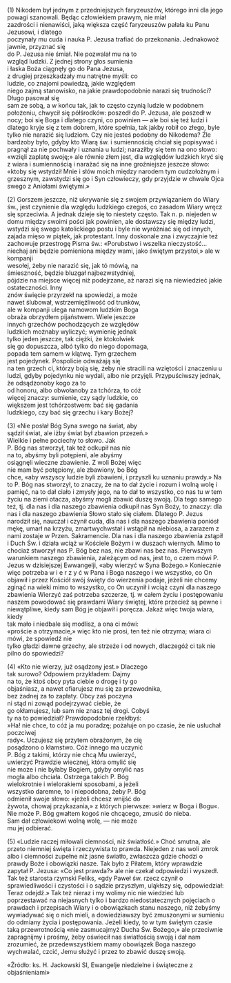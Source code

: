 
\(1\) Nikodem był jednym z przedniejszych
faryzeuszów, którego inni dla jego powagi 
szanowali. Będąc człowiekiem prawym, nie miał         
zazdrości i nienawiści, jaką większa część 
faryzeuszów pałała ku Panu Jezusowi, i dlatego        
poczynały mu cuda i nauka P. Jezusa trafiać 
do przekonania. Jednakowoż jawnie, przyznać się     
do P. Jezusa nie śmiał. Nie pozwalał mu na to       
wzgląd ludzki. Z jednej strony głos sumienia        
i łaska Boża ciągnęły go do Pana Jezusa,            
z drugiej przeszkadzały mu natrętne myśli: co       
ludzie, co znajomi powiedzą, jakie względem         
niego zajmą stanowisko, na jakie prawdopodobnie
narazi się trudności? Długo pasował się        
sam ze sobą, a w końcu tak, jak to często czynią ludzie w podobnem położeniu, chwycił się 
półśrodków: poszedł do P. Jezusa, ale poszedł 
w nocy; boi się Boga i dlatego czyni, co 
powinien — ale boi się też ludzi i dlatego kryje się 
z tem dobrem, które spełnia, tak jakby robił 
co złego, byle tylko nie narazić się ludziom. 
Czy nie jesteś podobny do Nikodema? Źle bardzoby 
było, gdyby kto Wiarą św. i sumiennością 
chciał się popisywać i pragnął za nie pochwały 
i uznania u ludzi; naraziłby się tem na 
ono słowo: «wzięli zaplatę swoję;» ale równie złem 
jest, dla względów ludzkich kryć się z wiara 
i sumiennością i narażać się na inne groźniejsze 
jeszcze słowo: «ktoby się wstydził Mnie i słów 
moich między narodem tym cudzołożnym i
grzesznym, zawstydzi się go i Syn człowieczy, 
gdy przyjdzie w chwale Ojca swego z Aniołami świętymi.»

\(2\) Gorszem jeszcze, niż ukrywanie się z swojem 
przywiązaniem do Wiary św., jest czynienie 
dla względu ludzkiego czegoś, co zasadom 
Wiary wręcz się sprzeciwia. A jednak dzieje się 
to niestety często. Tak n. p. niejeden w domu
między swoimi pości jak powinien, ale dostawszy 
się między ludzi, wstydzi się swego katolickiego 
postu i byle nie wyróżniać się od innych,
zajada mięso w piątek, jak protestant. Inny doskonale
zna i zwyczajnie też zachowuje przestrogę 
Pisma św.: «Porubstwo i wszelka nieczystość... 
niechaj ani będzie pomieniona między wami, jako świętym przystoi,» ale w kompanji                          
wesołej, żeby nie narazić się, jak tó mówią, na                      
śmieszność, będzie bluzgał najbezwstydniej,                          
pójdzie na miejsce więcej niż podejrzane, aż 
narazi się na niewiedzieć jakie ostateczności. Inny                    
znów święcie przyrzekł na spowiedzi, a może                         
nawet ślubował, wstrzemięźliwość od trunków,                       
ale w kompanji ulega namowom ludzkim Boga                             
obraża obrzydłem pijaństwem. Wiele jeszcze                        
innych grzechów pochodzących ze względów                             
ludzkich możnaby wyliczyć; wymienię jednak                           
tylko jeden jeszcze, tak ciężki, że ktokolwiek                       
się go dopuszcza, albó tylko do niego dopomaga,                        
popada tem samem w klątwę. Tym grzechem                              
jest pojedynek. Pospolicie odważają się                         
na ten grzech ci, którzy boją się, żeby nie
stracili na wziętości i znaczeniu u ludzi, gdyby
pojedynku nie wydali, albo nie przyjęli.
Przypuściwszy jednak, że odsądzonoby kogo za to                          
od honoru, albo obwołanoby za tchórza, to cóż                        
więcej znaczy: sumienie, czy sądy ludzkie, co                        
większem jest tchórzostwem: bać się gadania                           
ludzkiego, czy bać się grzechu i kary Bożej?                          

\(3\) «Nie posłał Bóg Syna swego na świat, aby                          
sądził świat, ale iżby świat był zbawion przezeń.»             
Wielkie i pełne pociechy to słowo. Jak                         
P. Bóg nas stworzył, tak też odkupił nas nie                         
na to, abyśmy byli potępieni, ale abyśmy                              
osiągnęli wieczne zbawienie. Z woli Bożej więc                        
nie mam być potępiony, ale zbawiony, bo Bóg                           
chce, «aby wszyscy ludzie byli zbawieni, i przyszli 
ku uznaniu prawdy.» Na to P. Bóg nas stworzył, 
to znaczy, że na to dał życie i rozum i wolną 
wolę i pamięć, na to dał ciało i zmysły jego, 
na to dał to wszystko, co nas tu w tem życiu 
na ziemi otacza, abyśmy mogli zbawić duszę 
swoją. Dla tego samego też, tj. dla nas i dla 
naszego zbawienia odkupił nas Syn Boży, to 
znaczy: dla nas i dla naszego zbawienia Słowo 
stało się ciałem. Dlatego P. Jezus narodził się, 
nauczał i czynił cuda, dla nas i dla naszego 
zbawienia poniósł mękę, umarł na krzyżu, 
zmartwychwstał i wstąpił na niebiosa, a zarazem 
z nami zostaje w Przen. Sakramencie. Dla 
nas i dla naszego zbawienia zstąpił i Duch Św. 
i działa wciąż w Kościele Bożym i w duszach 
wiernych. Mimo to chociaż stworzył nas P. Bóg 
bez nas, nie zbawi nas bez nas. Pierwszym 
warunkiem naszego zbawienia, zależącym od 
nas, jest to, o czem mówi P. Jezus w dzisiejszej 
Ewwangelji, «aby wierzyć w Syna Bożego.» 
Koniecznie więc potrzeba w i e r z y ć w Pana i 
Boga naszego i we wszystko, co On objawił i przez 
Kościół swój święty do wierzenia podaje, jeżeli 
nie chcemy zginąć na wieki mimo to wszystko, 
co On uczynił i wciąż czyni dla naszego zbawienia 
Wierzyć zaś potrzeba szczerze, tj. w całem 
życiu i postępowaniu naszem powodować się
prawdami Wiary świętej, które przecież są 
pewne i niewątpliwe, kiedy sam Bóg je objawił
i poręcza. Jakaż więc twoja wiara, kiedy       
tak mało i niedbale się modlisz, a ona ci mówi:    
«proście a otrzymacie,» więc kto nie prosi, ten też 
nie otrzyma; wiara ci mówi, że spowiedź nie        
tylko gładzi dawne grzechy, ale strzeże i od 
nowych, dlaczegóż ci tak nie pilno do spowiedzi?     

\(4\) «Kto nie wierzy, już osądzony jest.» Dlaczego     
tak surowo? Odpowiem przykładem: Dajmy          
na to, że ktoś obcy pyta ciebie o drogę i ty go    
objaśniasz, a nawet ofiarujesz mu się za przewodnika,      
bez żadnej za to zapłaty. Obcy zaś poczyna   
ni stąd ni zowąd podejrzywać ciebie, że       
go okłamujesz, lub sam nie znasz tej drogi. Cobyś    
ty na to powiedział? Prawdopodobnie rzekłbyś:     
»Ha! nie chce, to cóż ja mu poradzę; pożałuje
on po czasie, że nie usłuchał poczciwej      
rady«. Uczujesz się przytem obrażonym, że cię    
posądzono o kłamstwo. Cóż innego ma uczynić         
P. Bóg z takimi, którzy nie chcą Mu uwierzyć,       
uwierzyć Prawdzie wiecznej, która omylić się        
nie może i nie byłaby Bogiem, gdyby omylić nas      
mogła albo chciała. Ostrzega takich P. Bóg           
wielokrotnie i wielorakiemi sposobami, a jeżeli     
wszystko daremne, to i niepodobna, żeby P. Bóg      
odmienił swoje słowo: «jeżeli chcesz wnijść do       
żywota, chowaj przykazania,» z których pierwsze: 
»wierz w Boga i Bogu«. Nie może P. Bóg 
gwałtem kogoś nie chcącego, zmusić do nieba.        
Sam dał człowiekowi wolną wolę, — nie może          
mu jej odbierać.

\(5\) «Ludzie raczej miłowali ciemności, niż 
światłość.» Choć smutna, ale przeto niemniej 
święta i rzeczywista to prawda. Niejeden z nas 
woli zmrok albo i ciemności zupełne niż jasne 
światło, zwłaszcza gdzie chodzi o prawdy Boże 
i obowiązki nasze. Tak było z Piłatem, który 
wprawdzie zapytał P. Jezusa: «Co jest prawda?» 
ale nie czekał odpowiedzi i wyszedł. Tak też 
starosta rzymski Feliks, «gdy Paweł św. rzecz 
czynił o sprawiedliwości i czystości i o sądzie
przyszłym, uląkłszy się, odpowiedział: Teraz 
odejdź.» Tak też nieraz i my wolimy nic nie
wiedzieć lub poprzestawać na niejasnych tylko 
i bardzo niedostatecznych pojęciach o prawdach 
i przepisach Wiary i o obowiązkach stanu 
naszego, niż żebyśmy wywiadywać się o nich 
mieli, a dowiedziawszy być zmuszonymi w sumieniu 
do odmiany życia i postępowania. Jeżeli 
kiedy, to w tym świętym czasie taką przewrotnością 
«nie zasmucajmyż Ducha Św. Bożego,»
ale przeciwnie zapragnijmy i prośmy, żeby 
oświecił nas światłością swoją i dał nam zrozumieć,
że przedewszystkiem mamy obowiązek 
Boga naszego wychwalać, czcić, Jemu służyć 
i przez to zbawić duszę swoją.


«Źródło: ks. H. Jackowski SI, Ewangelje niedzielne i świąteczne z objaśnieniami»

